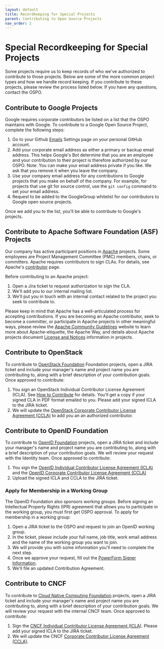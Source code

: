 ```yaml
---
layout: default
title: Recordkeeping for Special Projects
parent: Contributing to Open Source Projects
nav_order: 1
---
```


# Special Recordkeeping for Special Projects

Some projects require us to keep records of who we've authorized to contribute to those projects. Below are some of the more common project types and how we handle record keeping. If you contribute to these projects, please review the process listed below. If you have any questions, contact the OSPO.

## Contribute to Google Projects

Google requires corporate contributors be listed on a list that the OSPO maintains with Google. To contribute to a Google Open Source Project, complete the following steps:

1. Go to your Github [Emails](<https://github.com/settings/emails>) Settings page on your personal GitHub account.
1. Add your corporate email address as either a primary or backup email address. This helps Google's Bot determine that you are an employee and your contribution to their project is therefore authorized by our OSPO. Note: You can make your email address private if you like. We ask that you remove it when you leave the company.
1. Use your company email address for any contributions to Google projects that you make on behalf of the company. For example, for projects that use git for source control, use the ``git config`` command to set your email address.
1. Request to be added to the GoogleGroup whitelist for our contributors to Google open source projects.

Once we add you to the list, you'll be able to contribute to Google's projects.

## Contribute to Apache Software Foundation (ASF) Projects

Our company has active participant positions in [Apache](https://www.apache.org/) projects. Some employees are Project Management Committee (PMC) members, chairs, or committers. Apache requires contributors to sign CLAs. For details, see Apache's [contributor](https://community.apache.org/contributors/) page. 

Before contributing to an Apache project:
1. Open a Jira ticket to request authorization to sign the CLA.
1. We'll add you to our internal mailing list.
1. We'll put you in touch with an internal contact related to the project you seek to contribute to.

Please keep in mind that Apache has a well-articulated process for accepting contributions. If you are becoming an Apache contributor, seek to become a committer, or participate in Apache projects in other meaningful ways, please review the [Apache Community Guidelines](http://community.apache.org/) website to learn more about Apache-etiquette, the Apache Way, and details about Apache projects document [License and Notices](http://www.apache.org/legal/src-headers.html) information in projects.

## Contribute to OpenStack

To contribute to [OpenStack Foundation](https://https://www.openstack.org/) Foundation projects, open a JIRA ticket and include your manager's name and project name you are contributing to, along with a brief description of your contribution goals. Once approved to contribute:

1. You sign an OpenStack Individual Contributor License Agreement (ICLA). See [How to Contribute](https://wiki.openstack.org/wiki/How_To_Contribute) for details. You'll get a copy if your signed CLA in PDF format emailed to you. Please add your signed ICLA to the JIRA ticket.
1. We will update the [OpenStack Corporate Contributor License Agreement (CCLA)](https://openstack.echosign.com/public/hostedForm?formid=56JUVP6K4Z6P4C) to add you an an authorized contributor.

## Contribute to OpenID Foundation

To contribute to [OpenID Foundation](https://openid.net/foundation/) projects, open a JIRA ticket and include your manager's name and project name you are contributing to, along with a brief description of your contribution goals. We will review your request with the Identity team. Once approved to contribute:

1. You sign the [OpenID Individual Contributor License Agreement (ICLA)](https://openid.net/intellectual-property/contribution-license-agreement/) and the [OpenID Corporate Contributor License Agreement (CCLA)](https://openid.net/intellectual-property/contribution-license-agreement/)
1. Upload the signed ICLA and CCLA to the JIRA ticket.

### Apply for Membership in a Working Group

The OpenID Foundation also sponsors working groups. Before signing an Intellectual Property Rights (IPR) agreement that allows you to participate in the working group, you must first get OSPO approval. To apply for membership in a working group:

1. Open a JIRA ticket to the OSPO and request to join an OpenID working group.
1. In the ticket, please include your full name, job title, work email address and the name of the working group you want to join.
1. We will provide you with some information you'll need to complete the next step. 
1. Once we approve your request, fill out the [PowerForm Signer Information](https://www.docusign.net/Member/PowerFormSigning.aspx?PowerFormId=2318fff5-f8d3-4ba8-801b-0080a6805199). 
1. We'll file an updated Contribution Agreement.

## Contribute to CNCF  

To contribute to [Cloud Native Computing Foundation](https://cncf.io) projects, open a JIRA ticket and include your manager's name and project name you are contributing to, along with a brief description of your contribution goals. We will review your request with the internal CNCF team. Once approved to contribute:

1. Sign the [CNCF Individual Contributor License Agreement (ICLA)](https://identity.linuxfoundation.org/?destination=node/285/employee-signup). Please add your signed ICLA to the JIRA ticket.
1. We will update the CNCF [Corporate Contributor License Agreement (CCLA)](https://identity.linuxfoundation.org/?destination=node/285/organization-signup).
